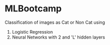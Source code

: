 # MLBootcamp
Classification of images as Cat or Non Cat using 
1. Logistic Regression
2. Neural Networks with 2 and 'L' hidden layers
